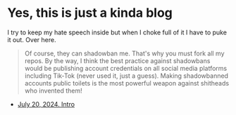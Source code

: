 # Yes, this is just a kinda blog

I try to keep my hate speech inside but when I choke full of it I have to puke it out.
Over here.

> Of course, they can shadowban me. That's why you must fork all my repos.
> By the way, I think the best practice against shadowbans would be
> publishing account credentials on all social media platforms including
> Tik-Tok (never used it, just a guess).
> Making shadowbanned accounts public toilets is the most powerful weapon
> against shitheads who invented them!

* [July 20, 2024. Intro](20240729-intro.md)
